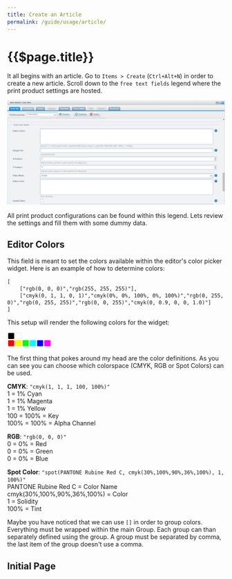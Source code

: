 ```yaml
---
title: Create an Article
permalink: /guide/usage/article/
---
```


# {{$page.title}}

It all begins with an article. Go to `Items > Create` (`Ctrl+Alt+N`) in 
order to create a new article. Scroll down to the `free text fields` legend
where the print product settings are hosted.

![preview: Editor Attributes](./editor-attributes.png)

All print product configurations can be found within this legend. Lets 
review the settings and fill them with some dummy data.

## Editor Colors

This field is meant to set the colors available within the editor's color
picker widget. Here is an example of how to determine colors:

```
[
    ["rgb(0, 0, 0)","rgb(255, 255, 255)"],
    ["cmyk(0, 1, 1, 0, 1)","cmyk(0%, 0%, 100%, 0%, 100%)","rgb(0, 255, 0)","rgb(0, 255, 255)","rgb(0, 0, 255)","cmyk(0, 0.9, 0, 0, 1.0)"]
]
```

This setup will render the following colors for the widget:

![preview color widget](./color-palette.png)

The first thing that pokes around my head are the color definitions. As you 
can see you can choose which colorspace (CMYK, RGB or Spot Colors) can be used.

**CMYK**: `"cmyk(1, 1, 1, 100, 100%)"`  
1 = 1% Cyan  
1 = 1% Magenta  
1 = 1% Yellow  
100 = 100% = Key  
100% = 100% = Alpha Channel

**RGB**: `"rgb(0, 0, 0)"`  
0 = 0% = Red  
0 = 0% = Green  
0 = 0% = Blue

**Spot Color**: `"spot(PANTONE Rubine Red C, cmyk(30%,100%,90%,36%,100%), 1, 100%)"`  
PANTONE Rubine Red C = Color Name  
cmyk(30%,100%,90%,36%,100%) = Color  
1 = Solidity  
100% = Tint

Maybe you have noticed that we can use `[]` in order to group colors. Everything
must be wrapped within the main Group. Each group can than separately defined
using the group. A group must be separated by comma, the last item of the group
doesn't use a comma.

## Initial Page